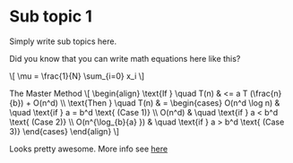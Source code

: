 # Sub topic 1

Simply write sub topics here.

Did you know that you can write math equations here like this?

\\[ \mu = \frac{1}{N} \sum_{i=0} x_i \\]

The Master Method
\\[ 
  \begin{align}
  \text{If }  \quad  T(n) & <= a T (\frac{n}{b}) + O(n^d) \\\\ 
  \text{Then } \quad  T(n) & =
    \begin{cases}
      O(n^d \log n)       & \quad \text{if } a = b^d \text{ (Case 1)} \\\\
      O(n^d)              & \quad \text{if } a < b^d \text{ (Case 2)} \\\\
      O(n^{\log_{b}{a} }) & \quad \text{if } a > b^d \text{ (Case 3)}
    \end{cases}
  \end{align}
\\]

Looks pretty awesome. More info see [here][mdBook math]

[mdBook math]: https://rust-lang.github.io/mdBook/format/mathjax.html